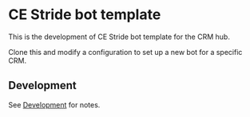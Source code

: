 # CE Stride bot template


This is the development of CE Stride bot template for the CRM hub.

Clone this and modify a configuration to set up a new bot for a specific CRM.


## Development
See [Development](Development.md) for notes.